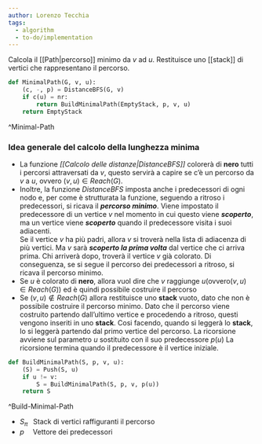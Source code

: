 ```yaml
---
author: Lorenzo Tecchia
tags:
  - algorithm
  - to-do/implementation
---
```

Calcola il [[Path|percorso]] minimo da $v$ ad $u$. 
Restituisce uno [[stack]] di vertici che rappresentano il percorso.

```python
def MinimalPath(G, v, u):
	(c, -, p) = DistanceBFS(G, v)
	if c(u) = nr:
		return BuildMinimalPath(EmptyStack, p, v, u)
	return EmptyStack
```
^Minimal-Path


### Idea generale del calcolo della lunghezza minima
- La funzione _[[Calcolo delle distanze|DistanceBFS]]_ colorerà di **nero** tutti i percorsi attraversati da $v$, questo servirà a capire se c’è un percorso da $v$ a $u$, ovvero $(v, u) \in Reach(G)$.
- Inoltre, la funzione _DistanceBFS_ imposta anche i predecessori di ogni nodo e, per come è strutturata la funzione, seguendo a ritroso i predecessori, si ricava il ***percorso minimo***.
Viene impostato il predecessore di un vertice $v$ nel momento in cui questo viene ***scoperto***, ma un vertice viene ***scoperto*** quando il predecessore visita i suoi adiacenti.  
Se il vertice $v$ ha più padri, allora $v$ si troverà nella lista di adiacenza di più vertici. Ma $v$ sarà ***scoperto la prima volta*** dal vertice che ci arriva prima. Chi arriverà dopo, troverà il vertice $v$ già colorato.
Di conseguenza, se si segue il percorso dei predecessori a ritroso, si ricava il percorso minimo.
- Se $u$ è colorato di **nero**, allora vuol dire che $v$ raggiunge $u (\text{ovvero} (v, u) ∈ Reach(G))$ ed è quindi possibile costruire il percorso
- Se $(v, u) \notin Reach(G)$ allora restituisce uno **stack** vuoto, dato che non è possibile costruire il percorso minimo.
Dato che il percorso viene costruito partendo dall’ultimo vertice e procedendo a ritroso, questi vengono inseriti in uno **stack**. Cosi facendo, quando si leggerà lo **stack**, lo si leggerà partendo dal primo vertice del percorso.
La ricorsione avviene sul parametro $u$ sostituito con il suo predecessore $p(u)$ 
La ricorsione termina quando il predecessore è il vertice iniziale.
<!--ID: 1715263181582-->


```python
def BuildMinimalPath(S, p, v, u):
	(S) = Push(S, u)
	if u != v:
		S = BuildMinimalPath(S, p, v, p(u))
	return S
```
^Build-Minimal-Path

- $S_{\pi}\;\;$ Stack di vertici raffiguranti il percorso
- $p\;\;\;\;$ Vettore dei predecessori

